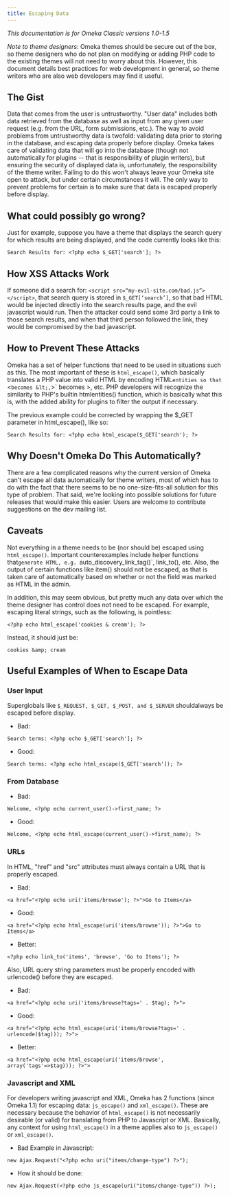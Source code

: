 ```yaml
---
title: Escaping Data
---
```


*This documentation is for Omeka Classic versions 1.0-1.5*

*Note to theme designers*: Omeka themes should be secure out of the box, so theme designers who do not plan on modifying or adding PHP code to the existing themes will not need to worry about this. However, this document details best practices for web development in general, so theme writers who are also web developers may find it useful.

The Gist 
---------------------------------------------------------

Data that comes from the user is untrustworthy. "User data" includes both data retrieved from the database as well as input from any given user request (e.g. from the URL, form submissions, etc.). The way to avoid problems from untrustworthy data is twofold: validating data prior to storing in the database, and escaping data properly before display. Omeka takes care of validating data that will go into the database (though not automatically for plugins -- that is responsibility of plugin writers), but ensuring the security of displayed data is, unfortunately, the responsibility of the theme writer. Failing to do this won't always leave your Omeka site open to attack, but under certain circumstances it will. The only way to prevent problems for certain is to make sure that data is escaped properly before display.

What could possibly go wrong?
-----------------------------------------------------------------

Just for example, suppose you have a theme that displays the search query for which results are being displayed, and the code currently looks like this:


``` {.de1}
Search Results for: <?php echo $_GET['search']; ?>
```

How XSS Attacks Work
-------------------------------------------------------------

If someone did a search for: `<script src=“my-evil-site.com/bad.js”></script>`, that search query is stored in `$_GET[‘search’]`, so that bad HTML would be injected directly into the search results page, and the evil javascript would run. Then the attacker could send some 3rd party a link to those search results, and when that third person followed the link, they would be compromised by the bad javascript.

How to Prevent These Attacks 
--------------------------------

Omeka has a set of helper functions that need to be used in situations such as this. The most important of these is `html_escape()`, which basically translates a PHP value into valid HTML by encoding HTML`entities so that `<` becomes &lt;, `>` becomes &gt;, etc. PHP developers will recognize the similarity to PHP's builtin htmlentities() function, which is basically what this is, with the added ability for plugins to filter the output if necessary.

The previous example could be corrected by wrapping the \$\_GET parameter in html\_escape(), like so:

``` {.de1}
Search Results for: <?php echo html_escape($_GET['search'); ?>
```

Why Doesn't Omeka Do This Automatically? 
-----------------------------------------------------------------

There are a few complicated reasons why the current version of Omeka can't escape all data automatically for theme writers, most of which has to do with the fact that there seems to be no one-size-fits-all solution for this type of problem. That said, we're looking into possible solutions for future releases that would make this easier. Users are welcome to contribute suggestions on the dev mailing list.

Caveats 
-------------------------------------------------------

Not everything in a theme needs to be (nor should be) escaped using `html_escape()`. Important counterexamples include helper functions that`generate HTML, e.g. `auto_discovery_link_tag()`, link\_to(), etc. Also, the output of certain functions like item() should not be escaped, as that is taken care of automatically based on whether or not the field was marked as HTML in the admin.

In addition, this may seem obvious, but pretty much any data over which the theme designer has control does not need to be escaped. For example, escaping literal strings, such as the following, is pointless:



``` {.de1}
<?php echo html_escape('cookies & cream'); ?>
```


Instead, it should just be:

``` {.de1}
cookies &amp; cream
```


Useful Examples of When to Escape Data
---------------------------------------------------------------------------

### User Input

Superglobals like `$_REQUEST, $_GET, $_POST, and $_SERVER` shouldalways be escaped before display.

-   Bad:

``` {.de1}
Search terms: <?php echo $_GET['search']; ?>
```

-   Good:


``` {.de1}
Search terms: <?php echo html_escape($_GET['search']); ?>
```

### From Database

-   Bad:

``` {.de1}
Welcome, <?php echo current_user()->first_name; ?>
```
-   Good:
``` {.de1}
Welcome, <?php echo html_escape(current_user()->first_name); ?>
```

### URLs

In HTML, "href" and "src" attributes must always contain a URL that is properly escaped.

-   Bad:
``` {.de1}
<a href="<?php echo uri('items/browse'); ?>">Go to Items</a>
```
-   Good:
``` {.de1}
<a href="<?php echo html_escape(uri('items/browse')); ?>">Go to Items</a>
```

-   Better:

``` {.de1}
<?php echo link_to('items', 'browse', 'Go to Items'); ?>
```

Also, URL query string parameters must be properly encoded with
urlencode() before they are escaped.

-   Bad:
``` {.de1}
<a href="<?php echo uri('items/browse?tags=' . $tag); ?>">
```
-   Good:
``` {.de1}
<a href="<?php echo html_escape(uri('items/browse?tags=' . urlencode($tag))); ?>">
```
-   Better:
``` {.de1}
<a href="<?php echo html_escape(uri('items/browse', array('tags'=>$tag))); ?>">
```

### Javascript and XML

For developers writing javascript and XML, Omeka has 2 functions (since Omeka 1.1) for escaping data: `js_escape()` and `xml_escape()`. These are necessary because the behavior of `html_escape()` is not necessarily desirable (or valid) for translating from PHP to Javascript or XML. Basically, any context for using `html_escape()` in a theme applies also to `js_escape()` or `xml_escape()`.

-   Bad Example in Javascript:
``` {.de1}
new Ajax.Request("<?php echo uri("items/change-type") ?>");
```
-   How it should be done:
``` {.de1}
new Ajax.Request(<?php echo js_escape(uri("items/change-type")) ?>);
```